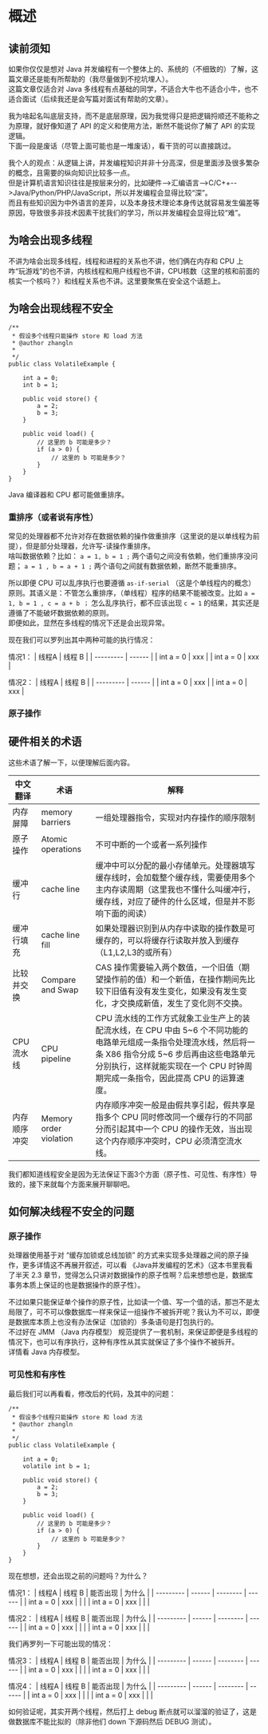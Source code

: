 # 概述

## 读前须知

如果你仅仅是想对 Java 并发编程有一个整体上的、系统的（不细致的）了解，这篇文章还是能有所帮助的（我尽量做到不挖坑埋人）。  
这篇文章仅适合对 Java 多线程有点基础的同学，不适合大牛也不适合小牛，也不适合面试（后续我还是会写篇对面试有帮助的文章）。  

我为啥起名叫底层支持，而不是底层原理，因为我觉得只是把逻辑捋顺还不能称之为原理，就好像知道了 API 的定义和使用方法，断然不能说你了解了 API 的实现逻辑。  
下面一段是废话（尽管上面可能也是一堆废话），看干货的可以直接跳过。  

我个人的观点：从逻辑上讲，并发编程知识并非十分高深，但是里面涉及很多繁杂的概念，且需要的纵向知识比较多一点。  
但是计算机语言知识往往是按层来分的，比如硬件-->汇编语言-->C/C++-->Java/Python/PHP/JavaScript，所以并发编程会显得比较“深”。  
而且有些知识因为中外语言的差异，以及本身技术理论本身传达就容易发生偏差等原因，导致很多非技术因素干扰我们的学习，所以并发编程会显得比较“难”。  

## 为啥会出现多线程

不讲为啥会出现多线程，线程和进程的关系也不讲，他们俩在内存和 CPU 上咋“玩游戏”的也不讲，内核线程和用户线程也不讲，CPU核数（这里的核和前面的核实一个核吗？）和线程关系也不讲。这里要聚焦在安全这个话题上。  

## 为啥会出现线程不安全

```
/**
 * 假设多个线程只能操作 store 和 load 方法
 * @author zhangln
 *
 */
public class VolatileExample {

    int a = 0;
    int b = 1;

    public void store() {
        a = 2;
        b = 3;
    }

    public void load() {
        // 这里的 b 可能是多少？
        if (a > 0) {
            // 这里的 b 可能是多少？
        }
    }
}
``` 

Java 编译器和 CPU 都可能做重排序。  

### 重排序（或者说有序性）

常见的处理器都不允许对存在数据依赖的操作做重排序（这里说的是以单线程为前提），但是部分处理器，允许写-读操作重排序。  
啥叫数据依赖？比如： `a = 1, b = 1 ;` 两个语句之间没有依赖，他们重排序没问题； `a = 1 , b = a + 1 ;` 两个语句之间就有数据依赖，断然不能重排序。  

所以即便 CPU 可以乱序执行也要遵循 `as-if-serial` （这是个单线程内的概念） 原则。其语义是：不管怎么重排序，（单线程）程序的结果不能被改变。比如 `a = 1, b = 1 , c = a + b ；` 怎么乱序执行，都不应该出现 `c = 1` 的结果，其实还是遵循了不能破坏数据依赖的原则。  
即便如此，显然在多线程的情况下还是会出现异常。

现在我们可以罗列出其中两种可能的执行情况： 

情况1：
| 线程A     | 线程 B |
| --------- | ------ |
| int a = 0 | xxx    |
| int a = 0 | xxx    |

情况2：
| 线程A     | 线程 B |
| --------- | ------ |
| int a = 0 | xxx    |
| int a = 0 | xxx    |

### 原子操作

## 硬件相关的术语

这些术语了解一下，以便理解后面内容。

| 中文翻译     | 术语                   | 解释                                                                                                                                                                                                                                         |
| ------------ | ---------------------- | -------------------------------------------------------------------------------------------------------------------------------------------------------------------------------------------------------------------------------------------- |
| 内存屏障     | memory barriers        | 一组处理器指令，实现对内存操作的顺序限制                                                                                                                                                                                                     |
| 原子操作     | Atomic operations      | 不可中断的一个或者一系列操作                                                                                                                                                                                                                 |
| 缓冲行       | cache line             | 缓冲中可以分配的最小存储单元。处理器填写缓存线时，会加载整个缓存线，需要使用多个主内存读周期（这里我也不懂什么叫缓冲行，缓存线，对应了硬件的什么区域，但是并不影响下面的阅读）                                                               |
| 缓冲行填充   | cache line fill        | 如果处理器识别到从内存中读取的操作数是可缓存的，可以将缓存行读取并放入到缓存（L1,L2,L3的或所有）                                                                                                                                             |
| 比较并交换   | Compare and Swap       | CAS 操作需要输入两个数值，一个旧值（期望操作前的值）和一个新值，在操作期间先比较下旧值有没有发生变化，如果没有发生变化，才交换成新值，发生了变化则不交换。                                                                                   |
| CPU 流水线   | CPU pipeline           | CPU 流水线的工作方式就象工业生产上的装配流水线，在 CPU 中由 5~6 个不同功能的电路单元组成一条指令处理流水线，然后将一条 X86 指令分成 5~6 步后再由这些电路单元分别执行，这样就能实现在一个 CPU 时钟周期完成一条指令，因此提高 CPU 的运算速度。 |
| 内存顺序冲突 | Memory order violation | 内存顺序冲突一般是由假共享引起，假共享是指多个 CPU 同时修改同一个缓存行的不同部分而引起其中一个 CPU 的操作无效，当出现这个内存顺序冲突时，CPU 必须清空流水线。                                                                               |

我们都知道线程安全是因为无法保证下面3个方面（原子性、可见性、有序性）导致的，接下来就每个方面来展开聊聊吧。  

## 如何解决线程不安全的问题

### 原子操作

处理器使用基于对 “缓存加锁或总线加锁” 的方式来实现多处理器之间的原子操作，更多详情这不再展开叙述，可以看 《Java并发编程的艺术》（这本书里我看了半天 2.3 章节，觉得怎么只讲对数据操作的原子性啊？后来想想也是，数据库事务本质上保证的也是数据操作的原子性）。  

不过如果只能保证单个操作的原子性，比如读一个值、写一个值的话，那岂不是太局限了，可不可以像数据库一样来保证一组操作不被拆开呢？我认为不可以，即便是数据库本质上也没有办法保证（加锁的）多条语句是打包执行的。  
不过好在 JMM （Java 内存模型） 规范提供了一套机制，来保证即便是多线程的情况下，也可以有序执行，这种有序性从其实就保证了多个操作不被拆开。  
详情看 Java 内存模型。  

### 可见性和有序性









最后我们可以再看看，修改后的代码，及其中的问题：

```
/**
 * 假设多个线程只能操作 store 和 load 方法
 * @author zhangln
 *
 */
public class VolatileExample {

    int a = 0;
    volatile int b = 1;

    public void store() {
        a = 2;
        b = 3;
    }

    public void load() {
        // 这里的 b 可能是多少？
        if (a > 0) {
            // 这里的 b 可能是多少？
        }
    }
}
```

现在想想，还会出现之前的问题吗？为什么？ 

情况1：
| 线程A     | 线程 B | 能否出现 | 为什么 |
| --------- | ------ | -------- | ------ |
| int a = 0 | xxx    |          |        |
| int a = 0 | xxx    |          |        |

情况2：
| 线程A     | 线程 B | 能否出现 | 为什么 |
| --------- | ------ | -------- | ------ |
| int a = 0 | xxx    |          |        |
| int a = 0 | xxx    |          |        |

我们再罗列一下可能出现的情况：

情况3：
| 线程A     | 线程 B | 能否出现 | 为什么 |
| --------- | ------ | -------- | ------ |
| int a = 0 | xxx    |          |        |
| int a = 0 | xxx    |          |        |

情况4：
| 线程A     | 线程 B | 能否出现 | 为什么 |
| --------- | ------ | -------- | ------ |
| int a = 0 | xxx    |          |        |
| int a = 0 | xxx    |          |        |

如何验证呢，其实开两个线程，然后打上 debug 断点就可以溜溜的验证了，这是做数据库不能比拟的（除非他们 down 下源码然后 DEBUG 测试）。 

